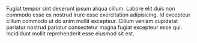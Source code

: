 
Fugiat tempor sint deserunt ipsum aliqua cillum. Labore elit duis non commodo esse ex nostrud irure esse exercitation adipisicing. Id excepteur cillum commodo ut do anim mollit excepteur. Cillum veniam cupidatat pariatur nostrud pariatur consectetur magna fugiat excepteur esse qui. Incididunt mollit reprehenderit esse eiusmod sit est.